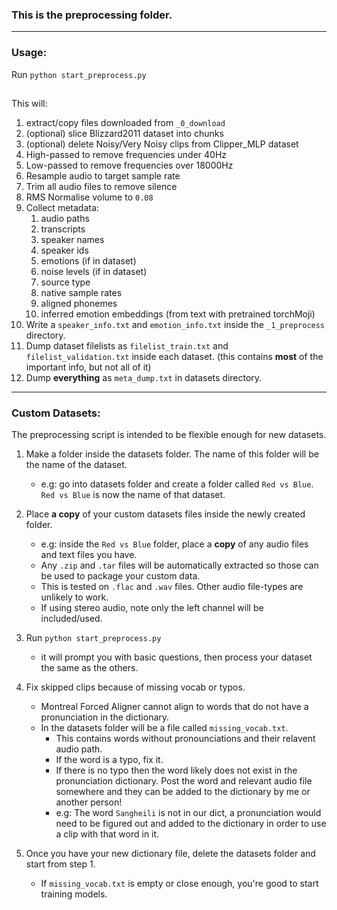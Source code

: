 ### This is the preprocessing folder.

---

### Usage:

Run `python start_preprocess.py`

##

This will:

1. extract/copy files downloaded from `_0_download`
2. (optional) slice Blizzard2011 dataset into chunks
3. (optional) delete Noisy/Very Noisy clips from Clipper_MLP dataset 
4. High-passed to remove frequencies under 40Hz
5. Low-passed to remove frequencies over 18000Hz
6. Resample audio to target sample rate
7. Trim all audio files to remove silence
8. RMS Normalise volume to `0.08`
9. Collect metadata:
	1. audio paths
	2. transcripts
	3. speaker names
	4. speaker ids
	5. emotions (if in dataset)
	6. noise levels (if in dataset)
	7. source type
	8. native sample rates
	9. aligned phonemes
	10. inferred emotion embeddings (from text with pretrained torchMoji)
10. Write a `speaker_info.txt` and `emotion_info.txt` inside the `_1_preprocess` directory.
10. Dump dataset filelists as `filelist_train.txt` and `filelist_validation.txt` inside each dataset. (this contains **most** of the important info, but not all of it)
11. Dump **everything** as `meta_dump.txt` in datasets directory.

---

### Custom Datasets:

The preprocessing script is intended to be flexible enough for new datasets.

1. Make a folder inside the datasets folder. The name of this folder will be the name of the dataset.
	- e.g: go into datasets folder and create a folder called `Red vs Blue`. `Red vs Blue` is now the name of that dataset.
2. Place **a copy** of your custom datasets files inside the newly created folder.
	- e.g: inside the `Red vs Blue` folder, place a **copy** of any audio files and text files you have.
	- Any `.zip` and `.tar` files will be automatically extracted so those can be used to package your custom data.
	- This is tested on `.flac` and `.wav` files. Other audio file-types are unlikely to work.
	- If using stereo audio, note only the left channel will be included/used.

3. Run `python start_preprocess.py`
	- it will prompt you with basic questions, then process your dataset the same as the others.

4. Fix skipped clips because of missing vocab or typos.
	- Montreal Forced Aligner cannot align to words that do not have a pronunciation in the dictionary.
	- In the datasets folder will be a file called `missing_vocab.txt`.
		- This contains words without pronounciations and their relavent audio path.
		- If the word is a typo, fix it.
		- If there is no typo then the word likely does not exist in the pronunciation dictionary. Post the word and relevant audio file somewhere and they can be added to the dictionary by me or another person!
		- e.g: The word `Sangheili` is not in our dict, a pronunciation would need to be figured out and added to the dictionary in order to use a clip with that word in it.
5. Once you have your new dictionary file, delete the datasets folder and start from step 1.
	- If `missing_vocab.txt` is empty or close enough, you're good to start training models.